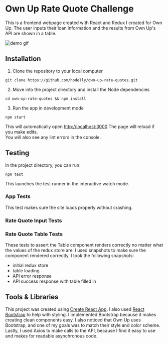 # Own Up Rate Quote Challenge

This is a frontend webpage created with React and Redux I created for Own Up. The user inputs their loan information and the results from Own Up's API are shown in a table.

![demo gif](https://media.giphy.com/media/lS7NrLUaha3hrOVHdg/giphy.gif)

## Installation

1. Clone the repository to your local computer<br />
```
git clone https://github.com/hodelly/own-up-rate-quotes.git
```

2. Move into the project directory and install the Node dependencies<br />
```
cd own-up-rate-quotes && npm install
```

3. Run the app in development mode<br />
```
npm start
```

This will automatically open [http://localhost:3000](http://localhost:3000)
The page will reload if you make edits.<br />
You will also see any lint errors in the console.

## Testing

In the project directory, you can run:<br />
```
npm test
```

This launches the test runner in the interactive watch mode.<br />

### App Tests
This test makes sure the site loads properly without crashing.

### Rate Quote Input Tests

### Rate Quote Table Tests
These tests to assert the Table component renders correctly no matter what the values of the redux store are. I used snapshots to make sure the component rendered correctly. I took the following snapshots:
* initial redux store
* table loading
* API error response
* API success response with table filled in

## Tools & Libraries
This project was created using [Create React App](https://github.com/facebook/create-react-app). I also used [React Bootstrap](https://react-bootstrap.github.io/) to help with styling. I implemented Bootstrap because it makes creating clean components easy. I also noticed that Own Up uses Bootstrap, and one of my goals was to match their style and color scheme. Lastly, I used Axios to make calls to the API, because I find it easy to use and makes for readable asynchronous code.
